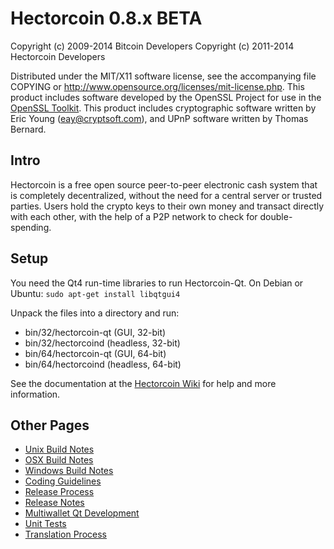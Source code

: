 Hectorcoin 0.8.x BETA
====================

Copyright (c) 2009-2014 Bitcoin Developers
Copyright (c) 2011-2014 Hectorcoin Developers

Distributed under the MIT/X11 software license, see the accompanying
file COPYING or http://www.opensource.org/licenses/mit-license.php.
This product includes software developed by the OpenSSL Project for use in the [OpenSSL Toolkit](http://www.openssl.org/). This product includes
cryptographic software written by Eric Young ([eay@cryptsoft.com](mailto:eay@cryptsoft.com)), and UPnP software written by Thomas Bernard.


Intro
---------------------
Hectorcoin is a free open source peer-to-peer electronic cash system that is
completely decentralized, without the need for a central server or trusted
parties.  Users hold the crypto keys to their own money and transact directly
with each other, with the help of a P2P network to check for double-spending.


Setup
---------------------
You need the Qt4 run-time libraries to run Hectorcoin-Qt. On Debian or Ubuntu:
	`sudo apt-get install libqtgui4`

Unpack the files into a directory and run:

- bin/32/hectorcoin-qt (GUI, 32-bit)
- bin/32/hectorcoind (headless, 32-bit)
- bin/64/hectorcoin-qt (GUI, 64-bit)
- bin/64/hectorcoind (headless, 64-bit)

See the documentation at the [Hectorcoin Wiki](http://hectorcoin.info)
for help and more information.


Other Pages
---------------------
- [Unix Build Notes](build-unix.md)
- [OSX Build Notes](build-osx.md)
- [Windows Build Notes](build-msw.md)
- [Coding Guidelines](coding.md)
- [Release Process](release-process.md)
- [Release Notes](release-notes.md)
- [Multiwallet Qt Development](multiwallet-qt.md)
- [Unit Tests](unit-tests.md)
- [Translation Process](translation_process.md)
